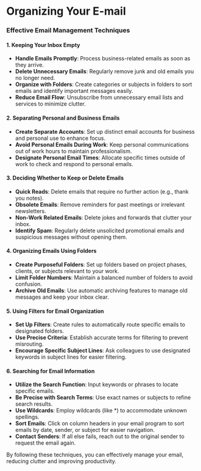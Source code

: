 # Organizing Your E-mail

### Effective Email Management Techniques

#### 1. Keeping Your Inbox Empty
- **Handle Emails Promptly**: Process business-related emails as soon as they arrive.
- **Delete Unnecessary Emails**: Regularly remove junk and old emails you no longer need.
- **Organize with Folders**: Create categories or subjects in folders to sort emails and identify important messages easily.
- **Reduce Email Flow**: Unsubscribe from unnecessary email lists and services to minimize clutter.

#### 2. Separating Personal and Business Emails
- **Create Separate Accounts**: Set up distinct email accounts for business and personal use to enhance focus.
- **Avoid Personal Emails During Work**: Keep personal communications out of work hours to maintain professionalism.
- **Designate Personal Email Times**: Allocate specific times outside of work to check and respond to personal emails.

#### 3. Deciding Whether to Keep or Delete Emails
- **Quick Reads**: Delete emails that require no further action (e.g., thank you notes).
- **Obsolete Emails**: Remove reminders for past meetings or irrelevant newsletters.
- **Non-Work Related Emails**: Delete jokes and forwards that clutter your inbox.
- **Identify Spam**: Regularly delete unsolicited promotional emails and suspicious messages without opening them.

#### 4. Organizing Emails Using Folders
- **Create Purposeful Folders**: Set up folders based on project phases, clients, or subjects relevant to your work.
- **Limit Folder Numbers**: Maintain a balanced number of folders to avoid confusion.
- **Archive Old Emails**: Use automatic archiving features to manage old messages and keep your inbox clear.

#### 5. Using Filters for Email Organization
- **Set Up Filters**: Create rules to automatically route specific emails to designated folders.
- **Use Precise Criteria**: Establish accurate terms for filtering to prevent misrouting.
- **Encourage Specific Subject Lines**: Ask colleagues to use designated keywords in subject lines for easier filtering.

#### 6. Searching for Email Information
- **Utilize the Search Function**: Input keywords or phrases to locate specific emails.
- **Be Precise with Search Terms**: Use exact names or subjects to refine search results.
- **Use Wildcards**: Employ wildcards (like *) to accommodate unknown spellings.
- **Sort Emails**: Click on column headers in your email program to sort emails by date, sender, or subject for easier navigation.
- **Contact Senders**: If all else fails, reach out to the original sender to request the email again.

By following these techniques, you can effectively manage your email, reducing clutter and improving productivity.